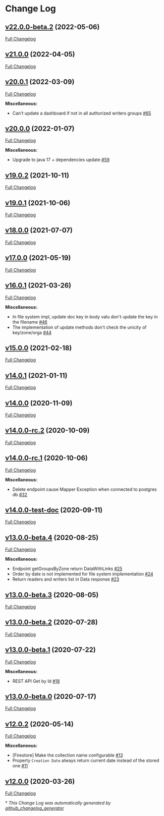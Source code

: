 # Change Log

## [v22.0.0-beta.2](https://github.com/gisaia/arlas-persistence/tree/v22.0.0-beta.2) (2022-05-06)

[Full Changelog](https://github.com/gisaia/arlas-persistence/compare/v21.0.0...v22.0.0-beta.2)

## [v21.0.0](https://github.com/gisaia/arlas-persistence/tree/v21.0.0) (2022-04-05)

[Full Changelog](https://github.com/gisaia/arlas-persistence/compare/v20.0.1...v21.0.0)

## [v20.0.1](https://github.com/gisaia/arlas-persistence/tree/v20.0.1) (2022-03-09)

[Full Changelog](https://github.com/gisaia/arlas-persistence/compare/v20.0.0...v20.0.1)

**Miscellaneous:**

- Can't update a dashboard if not in all authorized writers groups [\#65](https://github.com/gisaia/ARLAS-persistence/issues/65)

## [v20.0.0](https://github.com/gisaia/arlas-persistence/tree/v20.0.0) (2022-01-07)

[Full Changelog](https://github.com/gisaia/arlas-persistence/compare/v19.0.2...v20.0.0)

**Miscellaneous:**

- Upgrade to java 17 + dependencies update [\#59](https://github.com/gisaia/ARLAS-persistence/issues/59)

## [v19.0.2](https://github.com/gisaia/arlas-persistence/tree/v19.0.2) (2021-10-11)

[Full Changelog](https://github.com/gisaia/arlas-persistence/compare/v19.0.1...v19.0.2)

## [v19.0.1](https://github.com/gisaia/arlas-persistence/tree/v19.0.1) (2021-10-06)

[Full Changelog](https://github.com/gisaia/arlas-persistence/compare/v18.0.0...v19.0.1)

## [v18.0.0](https://github.com/gisaia/arlas-persistence/tree/v18.0.0) (2021-07-07)

[Full Changelog](https://github.com/gisaia/arlas-persistence/compare/v17.0.0...v18.0.0)

## [v17.0.0](https://github.com/gisaia/arlas-persistence/tree/v17.0.0) (2021-05-19)

[Full Changelog](https://github.com/gisaia/arlas-persistence/compare/v16.0.1...v17.0.0)

## [v16.0.1](https://github.com/gisaia/arlas-persistence/tree/v16.0.1) (2021-03-26)

[Full Changelog](https://github.com/gisaia/arlas-persistence/compare/v15.0.0...v16.0.1)

**Miscellaneous:**

- In file system impl, update doc key in body valu don't update the key in the filename [\#46](https://github.com/gisaia/ARLAS-persistence/issues/46)
- The implementation of update methods don't check the unicity of key/zone/orga [\#44](https://github.com/gisaia/ARLAS-persistence/issues/44)

## [v15.0.0](https://github.com/gisaia/arlas-persistence/tree/v15.0.0) (2021-02-18)

[Full Changelog](https://github.com/gisaia/arlas-persistence/compare/v14.0.1...v15.0.0)

## [v14.0.1](https://github.com/gisaia/arlas-persistence/tree/v14.0.1) (2021-01-11)

[Full Changelog](https://github.com/gisaia/arlas-persistence/compare/v14.0.0...v14.0.1)

## [v14.0.0](https://github.com/gisaia/arlas-persistence/tree/v14.0.0) (2020-11-09)

[Full Changelog](https://github.com/gisaia/arlas-persistence/compare/v14.0.0-rc.2...v14.0.0)

## [v14.0.0-rc.2](https://github.com/gisaia/arlas-persistence/tree/v14.0.0-rc.2) (2020-10-09)

[Full Changelog](https://github.com/gisaia/arlas-persistence/compare/v14.0.0-rc.1...v14.0.0-rc.2)

## [v14.0.0-rc.1](https://github.com/gisaia/arlas-persistence/tree/v14.0.0-rc.1) (2020-10-06)

[Full Changelog](https://github.com/gisaia/arlas-persistence/compare/v14.0.0-test-doc...v14.0.0-rc.1)

**Miscellaneous:**

- Delete endpoint cause Mapper Exception when connected to postgres db [\#32](https://github.com/gisaia/ARLAS-persistence/issues/32)

## [v14.0.0-test-doc](https://github.com/gisaia/arlas-persistence/tree/v14.0.0-test-doc) (2020-09-11)

[Full Changelog](https://github.com/gisaia/arlas-persistence/compare/v13.0.0-beta.4...v14.0.0-test-doc)

## [v13.0.0-beta.4](https://github.com/gisaia/arlas-persistence/tree/v13.0.0-beta.4) (2020-08-25)

[Full Changelog](https://github.com/gisaia/arlas-persistence/compare/v13.0.0-beta.3...v13.0.0-beta.4)

**Miscellaneous:**

- Endpoint getGroupsByZone return DataWithLinks [\#25](https://github.com/gisaia/ARLAS-persistence/issues/25)
- Order by date is not implemented for file system implementation [\#24](https://github.com/gisaia/ARLAS-persistence/issues/24)
- Return readers and writers list in Data response [\#23](https://github.com/gisaia/ARLAS-persistence/issues/23)

## [v13.0.0-beta.3](https://github.com/gisaia/arlas-persistence/tree/v13.0.0-beta.3) (2020-08-05)

[Full Changelog](https://github.com/gisaia/arlas-persistence/compare/v13.0.0-beta.2...v13.0.0-beta.3)

## [v13.0.0-beta.2](https://github.com/gisaia/arlas-persistence/tree/v13.0.0-beta.2) (2020-07-28)

[Full Changelog](https://github.com/gisaia/arlas-persistence/compare/v13.0.0-beta.1...v13.0.0-beta.2)

## [v13.0.0-beta.1](https://github.com/gisaia/arlas-persistence/tree/v13.0.0-beta.1) (2020-07-22)

[Full Changelog](https://github.com/gisaia/arlas-persistence/compare/v13.0.0-beta.0...v13.0.0-beta.1)

**Miscellaneous:**

- REST API Get by Id [\#18](https://github.com/gisaia/ARLAS-persistence/issues/18)

## [v13.0.0-beta.0](https://github.com/gisaia/arlas-persistence/tree/v13.0.0-beta.0) (2020-07-17)

[Full Changelog](https://github.com/gisaia/arlas-persistence/compare/v12.0.2...v13.0.0-beta.0)

## [v12.0.2](https://github.com/gisaia/arlas-persistence/tree/v12.0.2) (2020-05-14)

[Full Changelog](https://github.com/gisaia/arlas-persistence/compare/v12.0.0...v12.0.2)

**Miscellaneous:**

- \[Firestore\] Make the collection name configurable [\#13](https://github.com/gisaia/ARLAS-persistence/issues/13)
- Property `Creation Date` always return current date instead of the stored one [\#11](https://github.com/gisaia/ARLAS-persistence/issues/11)

## [v12.0.0](https://github.com/gisaia/arlas-persistence/tree/v12.0.0) (2020-03-26)

[Full Changelog](https://github.com/gisaia/arlas-persistence/compare/b87267f440e058143307576b592e25a6c686b473...v12.0.0)



\* *This Change Log was automatically generated by [github_changelog_generator](https://github.com/skywinder/Github-Changelog-Generator)*